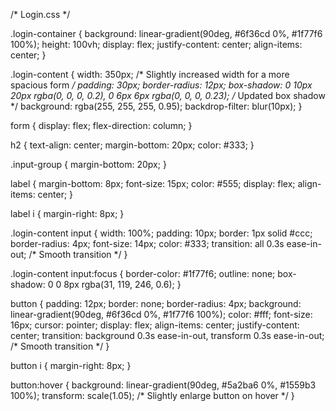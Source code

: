 /* Login.css */

.login-container {
  background: linear-gradient(90deg, #6f36cd 0%, #1f77f6 100%);
  height: 100vh;
  display: flex;
  justify-content: center;
  align-items: center;
}

.login-content {
  width: 350px; /* Slightly increased width for a more spacious form */
  padding: 30px;
  border-radius: 12px;
  box-shadow: 0 10px 20px rgba(0, 0, 0, 0.2), 0 6px 6px rgba(0, 0, 0, 0.23); /* Updated box shadow */
  background: rgba(255, 255, 255, 0.95);
  backdrop-filter: blur(10px);
}

form {
  display: flex;
  flex-direction: column;
}

h2 {
  text-align: center;
  margin-bottom: 20px;
  color: #333;
}

.input-group {
  margin-bottom: 20px;
}

label {
  margin-bottom: 8px;
  font-size: 15px;
  color: #555;
  display: flex;
  align-items: center;
}

label i {
  margin-right: 8px;
}

.login-content input {
  width: 100%;
  padding: 10px;
  border: 1px solid #ccc;
  border-radius: 4px;
  font-size: 14px;
  color: #333;
  transition: all 0.3s ease-in-out; /* Smooth transition */
}

.login-content input:focus {
  border-color: #1f77f6;
  outline: none;
  box-shadow: 0 0 8px rgba(31, 119, 246, 0.6);
}

button {
  padding: 12px;
  border: none;
  border-radius: 4px;
  background: linear-gradient(90deg, #6f36cd 0%, #1f77f6 100%);
  color: #fff;
  font-size: 16px;
  cursor: pointer;
  display: flex;
  align-items: center;
  justify-content: center;
  transition: background 0.3s ease-in-out, transform 0.3s ease-in-out; /* Smooth transition */
}

button i {
  margin-right: 8px;
}

button:hover {
  background: linear-gradient(90deg, #5a2ba6 0%, #1559b3 100%);
  transform: scale(1.05); /* Slightly enlarge button on hover */
}
